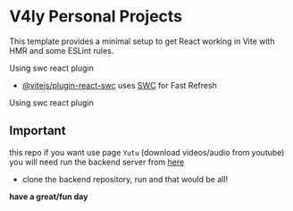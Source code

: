 
# V4ly Personal Projects

This template provides a minimal setup to get React working in Vite with HMR and some ESLint rules.

Using swc react plugin

- [@vitejs/plugin-react-swc](https://github.com/vitejs/vite-plugin-react-swc) uses [SWC](https://swc.rs/) for Fast Refresh


Using swc react plugin

## Important

this repo if you want use page `Yutu` (download videos/audio from youtube) you will need run the backend server from [here](https://github.com/Juanestban/v4ly-back)

- clone the backend repository, run and that would be all!

**have a great/fun day**